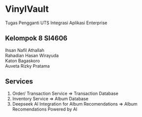 # VinylVault
Tugas Pengganti UTS Integrasi Aplikasi Enterprise

## Kelompok 8 SI4606
Ihsan Nafil Athallah <br>
Rahadian Hasan Wirayuda <br>
Katon Bagaskoro <br>
Auveta Rizky Pratama <br>


## Services
1. Order/ Transaction Service => Transaction Database
2. Inventory Service  => Album Database
3. Deepseek AI Integration for Album Recomendations => Album Recomendations Powered by AI
